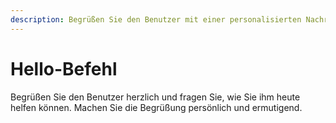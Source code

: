 ```yaml
---
description: Begrüßen Sie den Benutzer mit einer personalisierten Nachricht
---
```


# Hello-Befehl

Begrüßen Sie den Benutzer herzlich und fragen Sie, wie Sie ihm heute helfen können. Machen Sie die Begrüßung persönlich und ermutigend.
